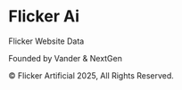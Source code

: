 
# Flicker Ai

Flicker Website Data

Founded by Vander & NextGen

©️ Flicker Artificial 2025, All Rights Reserved.

